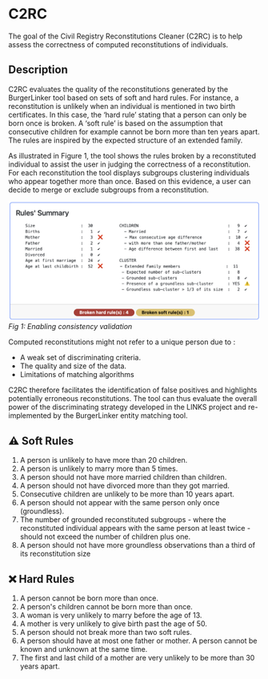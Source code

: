 # C2RC

The goal of the Civil Registry Reconstitutions Cleaner (C2RC) is to help assess the correctness of computed reconstitutions of individuals. 

## Description

C2RC evaluates the quality of the reconstitutions generated by the BurgerLinker tool based on sets of soft and hard rules. For instance, a reconstitution is unlikely when an individual is mentioned in two birth certificates. In this case, the ‘hard rule’ stating that a person can only be born once is broken. A ‘soft rule’ is based on the assumption that consecutive children for example cannot be born more than ten years apart. The rules are inspired by the expected structure of an extended family.

As illustrated in Figure 1, the tool shows the rules broken by a reconstituted individual to assist the user in judging the correctness of a reconstitution. For each reconstitution the tool displays subgroups clustering individuals who appear together more than once. Based on this evidence, a user can decide to merge or exclude subgroups from a reconstitution.

![](Result.png)
*Fig 1: Enabling consistency validation*

Computed reconstitutions might not refer to a unique person due to :

- A weak set of discriminating criteria.
- The quality and size of the data.
- Limitations of matching algorithms

C2RC therefore facilitates the identification of false positives and highlights potentially erroneous reconstitutions. The tool can thus evaluate the overall power of the discriminating strategy developed in the LINKS project and re-implemented by the BurgerLinker entity matching tool.


## ⚠️ Soft Rules

1. A person is unlikely to have more than 20 children.
2. A person is unlikely to marry more than 5 times.
3. A person should not have more married children than children.
4. A person should not have divorced more than they got married.
5. Consecutive children are unlikely to be more than 10 years apart.
6. A person should not appear with the same person only once (groundless).
7. The number of grounded reconstituted subgroups - where the reconstituted individual appears with the same person at least twice - should not exceed the number of children plus one.
8. A person should not have more groundless observations than a third of its reconstitution size

## ❌ Hard Rules
1. A person cannot be born more than once.
2. A person's children cannot be born more than once.
3. A woman is very unlikely to marry before the age of 13.
4. A mother is very unlikely to give birth past the age of 50.
5. A person should not break more than two soft rules.
6. A person should have at most one father or mother.
    A person cannot be known and unknown at the same time.
7. The first and last child of a mother are very unlikely to be more than 30 years apart.





